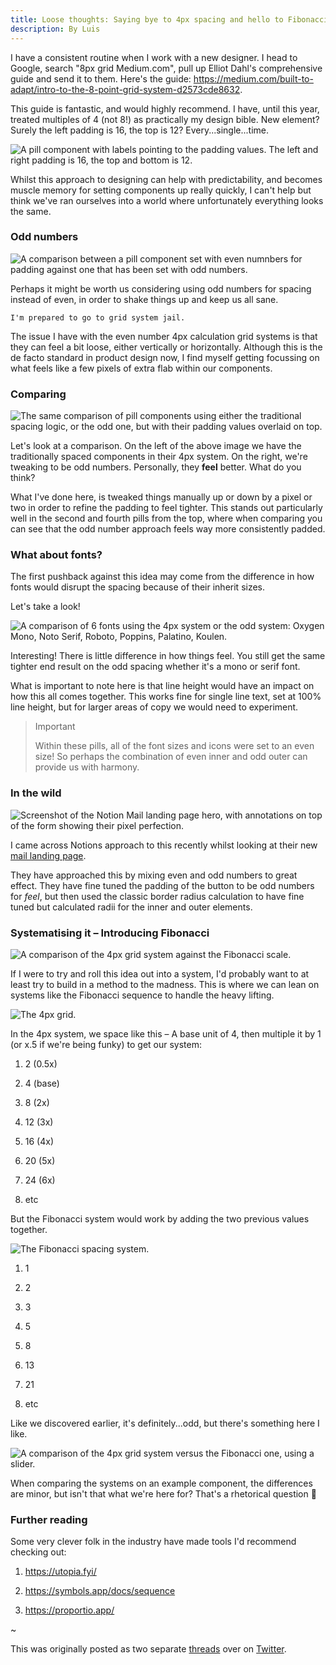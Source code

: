 ```yaml
---
title: Loose thoughts: Saying bye to 4px spacing and hello to Fibonacci
description: By Luis
---
```

I have a consistent routine when I work with a new designer. I head to Google, search "8px grid Medium.com", pull up Elliot Dahl's comprehensive guide and send it to them. Here's the guide: <https://medium.com/built-to-adapt/intro-to-the-8-point-grid-system-d2573cde8632>.

This guide is fantastic, and would highly recommend. I have, until this year, treated multiples of 4 (not 8!) as practically my design bible. New element? Surely the left padding is 16, the top is 12? Every...single...time.

![A pill component with labels pointing to the padding values. The left and right padding is 16, the top and bottom is 12.](/content/writing/4px-spacing-1.jpg)

Whilst this approach to designing can help with predictability, and becomes muscle memory for setting components up really quickly, I can't help but think we've ran ourselves into a world where unfortunately everything looks the same.

### Odd numbers

![A comparison between a pill component set with even numnbers for padding against one that has been set with odd numbers.](/content/writing/4px-spacing-2.png)

Perhaps it might be worth us considering using odd numbers for spacing instead of even, in order to shake things up and keep us all sane.

```
I'm prepared to go to grid system jail.
```

The issue I have with the even number 4px calculation grid systems is that they can feel a bit loose, either vertically or horizontally. Although this is the de facto standard in product design now, I find myself getting focussing on what feels like a few pixels of extra flab within our components.

### Comparing

![The same comparison of pill components using either the traditional spacing logic, or the odd one, but with their padding values overlaid on top.](/content/writing/4px-spacing-3.jpg)

Let's look at a comparison. On the left of the above image we have the traditionally spaced components in their 4px system. On the right, we're tweaking to be odd numbers. Personally, they **feel** better. What do you think?

What I've done here, is tweaked things manually up or down by a pixel or two in order to refine the padding to feel tighter. This stands out particularly well in the second and fourth pills from the top, where when comparing you can see that the odd number approach feels way more consistently padded.

### What about fonts?

The first pushback against this idea may come from the difference in how fonts would disrupt the spacing because of their inherit sizes.

Let's take a look!

![A comparison of 6 fonts using the 4px system or the odd system: Oxygen Mono, Noto Serif, Roboto, Poppins, Palatino, Koulen.](/content/writing/4px-spacing-4.jpg)

Interesting! There is little difference in how things feel. You still get the same tighter end result on the odd spacing whether it's a mono or serif font.

What is important to note here is that line height would have an impact on how this all comes together. This works fine for single line text, set at 100% line height, but for larger areas of copy we would need to experiment.

> Important
>
> Within these pills, all of the font sizes and icons were set to an even size! So perhaps the combination of even inner and odd outer can provide us with harmony.

### In the wild

![Screenshot of the Notion Mail landing page hero, with annotations on top of the form showing their pixel perfection.](/content/writing/4px-spacing-5.jpg)

I came across Notions approach to this recently whilst looking at their new [mail landing page](https://www.notion.so/product/mail).

They have approached this by mixing even and odd numbers to great effect. They have fine tuned the padding of the button to be odd numbers for *feel*, but then used the classic border radius calculation to have fine tuned but calculated radii for the inner and outer elements.

### Systematising it – Introducing Fibonacci

![A comparison of the 4px grid system against the Fibonacci scale.](/content/writing/4px-spacing-6.jpg)

If I were to try and roll this idea out into a system, I'd probably want to at least try to build in a method to the madness. This is where we can lean on systems like the Fibonacci sequence to handle the heavy lifting.

![The 4px grid.](/content/writing/4px-spacing-7.jpg)

In the 4px system, we space like this – A base unit of 4, then multiple it by 1 (or x.5 if we're being funky) to get our system:

1. 2 (0.5x)

2. 4 (base)

3. 8 (2x)

4. 12 (3x)

5. 16 (4x)

6. 20 (5x)

7. 24 (6x)

8. etc

But the Fibonacci system would work by adding the two previous values together.

![The Fibonacci spacing system.](/content/writing/4px-spacing-8.jpg)

1. 1

2. 2

3. 3

4. 5

5. 8

6. 13

7. 21

8. etc

Like we discovered earlier, it's definitely...odd, but there's something here I like.

![A comparison of the 4px grid system versus the Fibonacci one, using a slider.](/content/writing/4px-spacing-9.gif)

When comparing the systems on an example component, the differences are minor, but isn't that what we're here for? That's a rhetorical question 🤣

### Further reading

Some very clever folk in the industry have made tools I'd recommend checking out:

1. <https://utopia.fyi/>

2. <https://symbols.app/docs/sequence>

3. <https://proportio.app/>

\~

This was originally posted as two separate [threads](https://x.com/disco_lu/status/1653395731451969537) over on [Twitter](https://x.com/disco_lu/status/1759641396846239795).